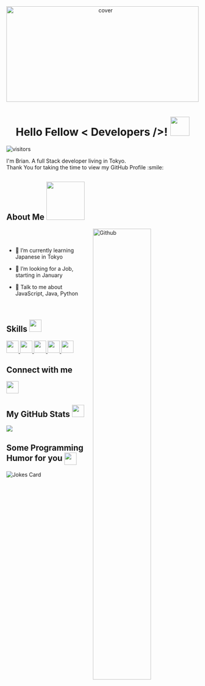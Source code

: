 <div align="center">
    <img width="100%" height="250px" src="https://cdn.pixabay.com/photo/2015/10/30/18/12/japan-1014561_960_720.jpg"
        alt="cover" />
</div>

<h1 align="center"> Hello Fellow < Developers />! 
  <img src="https://raw.githubusercontent.com/MartinHeinz/MartinHeinz/master/wave.gif" width=50px>
</h1>
<p align='center'>

![visitors](https://visitor-badge.glitch.me/badge?page_id=ivucady.ivucady)

</p>
<div size='20px'>
    I'm Brian. A full Stack developer living in Tokyo.
    <br>
    Thank You for taking the time to view my GitHub Profile :smile:
</div>


<h2 > 
  About Me 
  <img src = "https://media0.giphy.com/media/KDDpcKigbfFpnejZs6/giphy.gif?cid=ecf05e47oy6f4zjs8g1qoiystc56cu7r9tb8a1fe76e05oty&rid=giphy.gif" width = 100px></h2>

<img width="55%" align="right" alt="Github" src="https://raw.githubusercontent.com/onimur/.github/master/.resources/git-header.svg" />

<br>

<br>

- 🔭 I’m currently learning Japanese in Tokyo

- 👯 I’m looking for a Job, starting in January

- 💬 Talk to me about JavaScript, Java, Python


<br>

<h2> Skills <img src = "https://media2.giphy.com/media/QssGEmpkyEOhBCb7e1/giphy.gif?cid=ecf05e47a0n3gi1bfqntqmob8g9aid1oyj2wr3ds3mg700bl&rid=giphy.gif" width = 32px> </h2>
<a href= https://github.com/ivucady?tab=repositories&q=&type=&language=javascript&sort= > <img width ='32px' src ='https://raw.githubusercontent.com/rahulbanerjee26/githubAboutMeGenerator/main/icons/javascript.svg'> </a>
<a href= https://github.com/ivucady?tab=repositories&q=&type=&language=typescript&sort= > <img width ='32px' src ='https://raw.githubusercontent.com/rahulbanerjee26/githubAboutMeGenerator/main/icons/typescript.svg'> </a>
<a href= https://github.com/ivucady?tab=repositories&q=&type=&language=java&sort= > <img width ='32px' src ='https://raw.githubusercontent.com/rahulbanerjee26/githubAboutMeGenerator/main/icons/java.svg'> </a>
<a href= https://github.com/ivucady?tab=repositories&q=&type=&language=python&sort= > <img width ='32px' src ='https://raw.githubusercontent.com/rahulbanerjee26/githubAboutMeGenerator/main/icons/python.svg'> </a>
<a href= https://github.com/ivucady?tab=repositories&q=&type=&language=reactjs&sort= > <img width ='32px' src ='https://raw.githubusercontent.com/rahulbanerjee26/githubAboutMeGenerator/main/icons/reactjs.svg'> </a>



<h2> Connect with me </h2>
<a href='https://www.linkedin.com/in/dacruzbrian'> <img width='32px' align='center'
        src="https://raw.githubusercontent.com/rahulbanerjee26/githubAboutMeGenerator/main/icons/linked-in-alt.svg" /></a>


<h2> My GitHub Stats <img
        src='https://media1.giphy.com/media/du3J3cXyzhj75IOgvA/giphy.gif?cid=ecf05e47x2g034i9pzwtzzsd3xgg2w9nr94t4tflbbgo3008&rid=giphy.gif'
        width='32px'> </h2>

<a href="https://github.com/anuraghazra/convoychat">
    <img align="center" src="https://github-readme-stats.vercel.app/api/top-langs/?username=ivucady&theme=tokyonight" />
</a>

<h2> Some Programming Humor for you <img align='center'
        src='https://media2.giphy.com/media/UQDSBzfyiBKvgFcSTw/giphy.gif?cid=ecf05e47p3cd513axbek3f56ti3jzizq8hincw20jauyyfyw&rid=giphy.gif'
        width='32px'></h2>

![Jokes Card](https://readme-jokes.vercel.app/api?theme=tokyonight)


<br>
